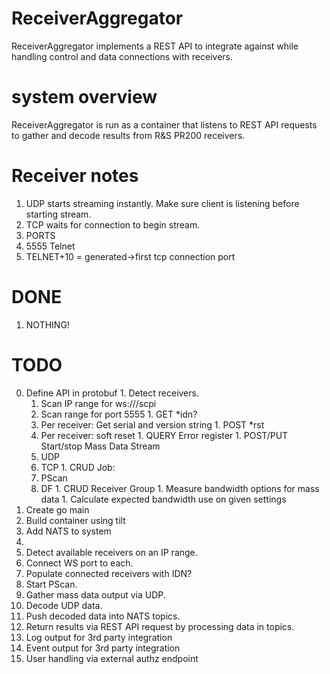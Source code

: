# ReceiverAggregator
ReceiverAggregator implements a REST API to integrate against while handling control and data connections with receivers.

# system overview

ReceiverAggregator is run as a container that listens to REST API requests to gather and decode results from R&S PR200 receivers.

# Receiver notes

1. UDP starts streaming instantly. Make sure client is listening before starting stream.
1. TCP waits for connection to begin stream.
1. PORTS
  1. 5555 Telnet
  1. TELNET+10 = generated->first tcp connection port
  

# DONE

  1. NOTHING!

# TODO

  0. Define API in protobuf
    1. Detect receivers.
      1. Scan IP range for ws://<ip>/scpi
      1. Scan range for port 5555
    1. GET *idn?
      1. Per receiver: Get serial and version string
    1. POST *rst
      1. Per receiver: soft reset
    1. QUERY Error register
    1. POST/PUT Start/stop Mass Data Stream
      1. UDP
      1. TCP
    1. CRUD Job:
      1. PScan
      1. DF
    1. CRUD Receiver Group
    1. <?possible?> Measure bandwidth options for mass data
    1. <?possible?> Calculate expected bandwidth use on given settings
  1. Create go main
  1. Build container using tilt
  1. Add NATS to system
  1. 
  1. Detect available receivers on an IP range.
  2. Connect WS port to each.
  3. Populate connected receivers with IDN?
  4. Start PScan.
  5. Gather mass data output via UDP.
  6. Decode UDP data.
  7. Push decoded data into NATS topics.
  8. Return results via REST API request by processing data in topics.
  1. Log output for 3rd party integration
  1. Event output for 3rd party integration
  1. User handling via external authz endpoint
